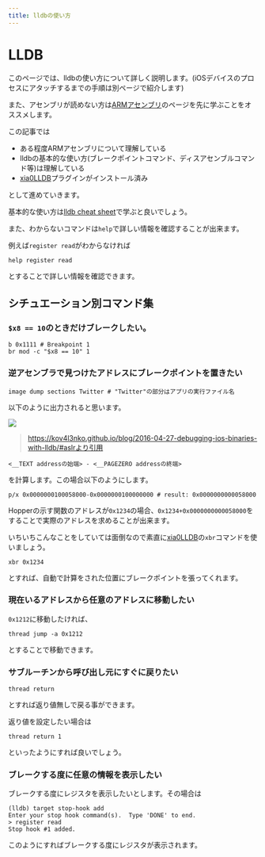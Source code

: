 ```yaml
---
title: lldbの使い方
---
```


# LLDB

このページでは、lldbの使い方について詳しく説明します。(iOSデバイスのプロセスにアタッチするまでの手順は別ページで紹介します)

また、アセンブリが読めない方は[ARMアセンブリ](/iOS-App-Reversing-guide/docs/side-content/arm-assembly)のページを先に学ぶことをオススメします。

この記事では

- ある程度ARMアセンブリについて理解している
- lldbの基本的な使い方(ブレークポイントコマンド、ディスアセンブルコマンド等)は理解している
- [xia0LLDB](https://github.com/4ch12dy/xia0LLDB)プラグインがインストール済み

として進めていきます。

基本的な使い方は[lldb cheat sheet](https://www.nesono.com/sites/default/files/lldb%20cheat%20sheet.pdf)で学ぶと良いでしょう。

また、わからないコマンドは`help`で詳しい情報を確認することが出来ます。

例えば`register read`がわからなければ

```
help register read
```

とすることで詳しい情報を確認できます。

## シチュエーション別コマンド集


### `$x8 == 10`のときだけブレークしたい。

```
b 0x1111 # Breakpoint 1
br mod -c "$x8 == 10" 1
```


### 逆アセンブラで見つけたアドレスにブレークポイントを置きたい

```
image dump sections Twitter # "Twitter"の部分はアプリの実行ファイル名
```

以下のように出力されると思います。

![](https://kov4l3nko.github.io/blog/2016-04-27-debugging-ios-binaries-with-lldb/viber-image-section-dump.png)

> https://kov4l3nko.github.io/blog/2016-04-27-debugging-ios-binaries-with-lldb/#aslrより引用

```
<__TEXT addressの始端> - <__PAGEZERO addressの終端>
```

を計算します。この場合以下のようにします。

```
p/x 0x0000000100058000-0x0000000100000000 # result: 0x0000000000058000
```

Hopperの示す関数のアドレスが`0x1234`の場合、`0x1234+0x0000000000058000`をすることで実際のアドレスを求めることが出来ます。

いちいちこんなことをしていては面倒なので素直に[xia0LLDB](https://github.com/4ch12dy/xia0LLDB)の`xbr`コマンドを使いましょう。

```
xbr 0x1234
```

とすれば、自動で計算をされた位置にブレークポイントを張ってくれます。


### 現在いるアドレスから任意のアドレスに移動したい

`0x1212`に移動したければ、

```
thread jump -a 0x1212
```

とすることで移動できます。


### サブルーチンから呼び出し元にすぐに戻りたい

```
thread return
```

とすれば返り値無しで戻る事ができます。

返り値を設定したい場合は

```
thread return 1
```

といったようにすれば良いでしょう。


### ブレークする度に任意の情報を表示したい

ブレークする度にレジスタを表示したいとします。その場合は

```
(lldb) target stop-hook add
Enter your stop hook command(s).  Type 'DONE' to end.
> register read
Stop hook #1 added.
```

このようにすればブレークする度にレジスタが表示されます。